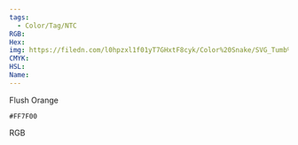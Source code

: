 ```yaml
---
tags:
  - Color/Tag/NTC
RGB:
Hex:
img: https://filedn.com/l0hpzxl1f01yT7GHxtF8cyk/Color%20Snake/SVG_Tumb%20Mass%20No%20Name/FF7F00.svg
CMYK:
HSL:
Name:
---
```

Flush Orange
```palette
#FF7F00
```
RGB
